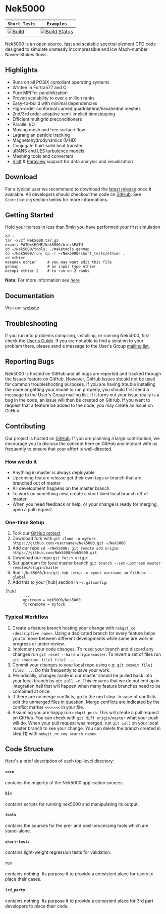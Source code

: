 # Nek5000

| **`Short Tests`** | **`Examples`** |
|-----------------|---------------------|
| [![Build](https://travis-ci.org/Nek5000/Nek5000.svg?branch=master)](https://travis-ci.org/Nek5000/Nek5000) | [![Build Status](https://jenkins-ci.cels.anl.gov/buildStatus/icon?job=Nek5000)](https://jenkins-ci.cels.anl.gov/job/Nek5000/) |

Nek5000 is an open source, fast and scalable spectral element CFD code designed to simulate unsteady incompressible and low Mach-number Navier-Stokes flows.

## Highlights

* Runs on all POSIX compliant operating systems
* Written in Fortran77 and C
* Pure MPI for parallelization
* Proven scalability to over a million ranks
* Easy-to-build with minimal dependencies
* High-order conformal curved quadrilateral/hexahedral meshes
* 2nd/3rd order adaptive semi-implicit timestepping
* Efficient multigrid preconditioners
* Parallel I/O
* Moving mesh and free surface flow
* Lagrangian particle tracking
* Magnetohydrodynamics (MHD)
* Conjugate fluid-solid heat transfer
* uRANS and LES turbulence models
* Meshing tools and converters
* [VisIt](https://wci.llnl.gov/simulation/computer-codes/visit) & [Paraview](http://www.paraview.org/) support for data analysis and visualization


## Download

For a typical user we recommend to download the [latest release](https://github.com/Nek5000/nek5000/archive/tbd.tar.gz) once it available. All developers should checkout the code on [GitHub](https://github.com/Nek5000/Nek5000). See `Contributing` section below for more informations.

## Getting Started

Hold your horses in less than 5min you have performed your first simulation

```
cd ~
tar -xvzf Nek5000.tar.gz
export PATH=$HOME/Nek5000/bin:$PATH
cd ~/Nek5000/tools; ./maketools genmap
cd ~/Nek5000/run; cp -r ~/Nek5000/short_tests/ethier .
cd ethier
makenek ethier     # you may want edit this file
genmap             # on input type ethier
nekmpi ethier 2    # to run on 2 ranks
```

**Note:** For more information see [here](http://nek5000.github.io/NekDoc/Nek_usersch2.html)

## Documentation

Visit our [website](https://nek5000.mcs.anl.gov/documentation)

## Troubleshooting

If you run into problems compiling, installing, or running Nek5000, first check the [User's Guide](http://nek5000.github.io/NekDoc/Nek_users.pdf). If you are not able to find a solution to your problem there, please send a message to the User's Group [mailing list](https://lists.mcs.anl.gov/mailman/listinfo/nek5000-users).

## Reporting Bugs
Nek5000 is hosted on GitHub and all bugs are reported and tracked through the Issues feature on GitHub. However, GitHub Issues should not be used for common troubleshooting purposes. If you are having trouble installing the code or getting your model to run properly, you should first send a message to the User's Group mailing list. If it turns out your issue really is a bug in the code, an issue will then be created on GitHub. If you want to request that a feature be added to the code, you may create an Issue on GitHub.

## Contributing

Our project is hosted on [GitHub](https://github.com/Nek5000/Nek5000). If you are planning a large contribution, we encourage you to discuss the concept here on GitHub and interact with us frequently to ensure that your effort is well-directed.

### How we do it
- Anything in master is always deployable
- Upcoming feature release get their own tags or branch that are branched out of master
- All development happens on the master branch.
- To work on something new, create a short lived local branch off of master
- When you need feedback or help, or your change is ready for merging, open a pull request.

### One-time Setup
1. Fork our [GitHub project](https://github.com/Nek5000/Nek5000)
2. Download fork with `git clone -o myfork https://github.com/<username>/Nek5000.git ~/Nek5000`
3. Add our repo `cd ~/Nek5000; git remote add origin https://github.com/Nek5000/Nek5000.git`
4. Download our repo `git fetch origin`
5. Set upstream for local master branch `git branch --set-upstream master remotes/origin/master`
6. Run `~/Nek5000/bin/git-hub setup —u <your username on GitHub> --global`
7. Add this to your [hub] section in `~/.gitconfig`:

```
[hub]
        ...
        upstream = Nek5000/Nek5000
        forkremote = myfork
```

### Typical Workflow
1. Create a feature branch hosting your change with `nekgit_co <descriptive name>`. Using a dedicated branch for every feature helps you to move between different developments while some are work in progress or under review.
2. Implement your code changes. To reset your branch and discard any changes run `git reset --hard origin/master`. To revert a set of files run `git checkout file1 file2 ...`
3. Commit your changes to your local repo using e.g. `git commit file1 file2 ...`. Do this frequently to save your work.
4. Periodically, changes made in our master should be pulled back into your local branch by `git pull -r`. This ensures that we do not end up in integration hell that will happen when many feature branches need to be combined at once.
5. If there are no merge conflicts, go to the next step. In case of conflicts edit the unmerged files in question. Merge conflicts are indicated  by the conflict marker `<<<<<<<` in your file.
6. Assuming you are happy run `nekgit_push`. This will create a pull request on GitHub. You can check with `git diff origin/master` what your push will do. When your pull request was merged, run `git pull` on your local master branch to see your change. You can delete the branch created in step (1) with `nekgit_rm <my branch name>`.

## Code Structure

Here's a brief description of each top-level directory:

#### `core`
contains the majority of the Nek5000 application sources.

#### `bin`
contains scripts for running nek5000 and manipulating its output.

#### `tools`
contains the sources for the pre- and post-processing tools which are stand-alone.

#### `short-tests`
contains light-weight regression tests for validation.

#### `run`
contains nothing. Its purpose it to provide a consistent place for users to place their cases.

#### `3rd_party`
contains nothing. Its purpose it to provide a consistent place for 3rd part developers to place their code.

